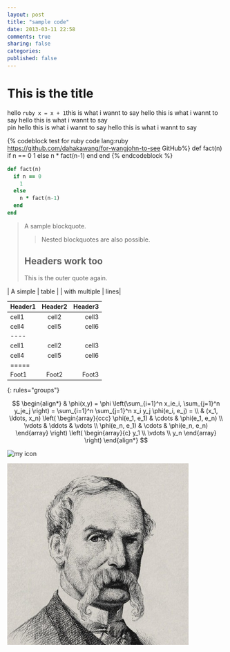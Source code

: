 ```yaml
---
layout: post
title: "sample code"
date: 2013-03-11 22:58
comments: true
sharing: false
categories: 
published: false
---
```


This is the title
===========================
hello ``` ruby x = x + 1 ```this is what i wannt to say hello this is what i wannt to say hello this is what i wannt to say  
pin hello this is what i wannt to say hello this is what i wannt to say

{% codeblock test for ruby code lang:ruby https://github.com/dahakawang/for-wangjohn-to-see GitHub%}
def fact(n)
  if n == 0
    1
  else
    n * fact(n-1)
  end
end
{% endcodeblock %}

``` ruby test for ruby code https://github.com/dahakawang/for-wangjohn-to-see GitHub
def fact(n)
  if n == 0
    1
  else
    n * fact(n-1)
  end
end
```
> A sample blockquote.
>
> >Nested blockquotes are
> >also possible.
>
> ## Headers work too
> This is the outer quote again.


| A simple | table |
| with multiple | lines|


| Header1 | Header2 | Header3 |
|:--------|:-------:|--------:|
| cell1   | cell2   | cell3   |
| cell4   | cell5   | cell6   |
|----
| cell1   | cell2   | cell3   |
| cell4   | cell5   | cell6   |
|=====
| Foot1   | Foot2   | Foot3
{: rules="groups"}


$$
\begin{align*}
  & \phi(x,y) = \phi \left(\sum_{i=1}^n x_ie_i, \sum_{j=1}^n y_je_j \right)
  = \sum_{i=1}^n \sum_{j=1}^n x_i y_j \phi(e_i, e_j) = \\
  & (x_1, \ldots, x_n) \left( \begin{array}{ccc}
      \phi(e_1, e_1) & \cdots & \phi(e_1, e_n) \\
      \vdots & \ddots & \vdots \\
      \phi(e_n, e_1) & \cdots & \phi(e_n, e_n)
    \end{array} \right)
  \left( \begin{array}{c}
      y_1 \\
      \vdots \\
      y_n
    \end{array} \right)
\end{align*}
$$


![my icon](http://i.minus.com/i01yeD3zCWPoV.jpg)

![my icon](/images/icon.jpeg)